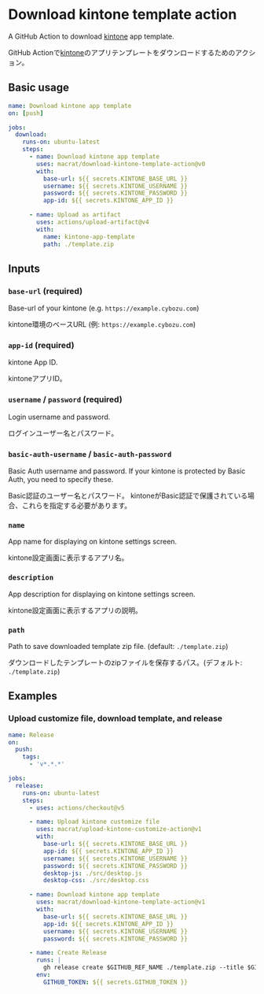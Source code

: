 # Download kintone template action

A GitHub Action to download [kintone](https://www.kintone.com/) app template.

GitHub Actionで[kintone](https://kintone.cybozu.co.jp/)のアプリテンプレートをダウンロードするためのアクション。


## Basic usage

```yaml
name: Download kintone app template
on: [push]

jobs:
  download:
    runs-on: ubuntu-latest
    steps:
      - name: Download kintone app template
        uses: macrat/download-kintone-template-action@v0
        with:
          base-url: ${{ secrets.KINTONE_BASE_URL }}
          username: ${{ secrets.KINTONE_USERNAME }}
          password: ${{ secrets.KINTONE_PASSWORD }}
          app-id: ${{ secrets.KINTONE_APP_ID }}

      - name: Upload as artifact
        uses: actions/upload-artifact@v4
        with:
          name: kintone-app-template
          path: ./template.zip
```


## Inputs

### `base-url` (required)

Base-url of your kintone (e.g. `https://example.cybozu.com`)

kintone環境のベースURL (例: `https://example.cybozu.com`)

### `app-id` (required)

kintone App ID.

kintoneアプリID。

### `username` / `password` (required)

Login username and password.

ログインユーザー名とパスワード。

### `basic-auth-username` / `basic-auth-password`

Basic Auth username and password.
If your kintone is protected by Basic Auth, you need to specify these.

Basic認証のユーザー名とパスワード。
kintoneがBasic認証で保護されている場合、これらを指定する必要があります。

### `name`

App name for displaying on kintone settings screen.

kintone設定画面に表示するアプリ名。

### `description`

App description for displaying on kintone settings screen.

kintone設定画面に表示するアプリの説明。

### `path` 

Path to save downloaded template zip file. (default: `./template.zip`)

ダウンロードしたテンプレートのzipファイルを保存するパス。(デフォルト: `./template.zip`)


## Examples

### Upload customize file, download template, and release

```yaml
name: Release
on:
  push:
    tags:
      - 'v*.*.*'

jobs:
  release:
    runs-on: ubuntu-latest
    steps:
      - uses: actions/checkout@v5

      - name: Upload kintone customize file
        uses: macrat/upload-kintone-customize-action@v1
        with:
          base-url: ${{ secrets.KINTONE_BASE_URL }}
          app-id: ${{ secrets.KINTONE_APP_ID }}
          username: ${{ secrets.KINTONE_USERNAME }}
          password: ${{ secrets.KINTONE_PASSWORD }}
          desktop-js: ./src/desktop.js
          desktop-css: ./src/desktop.css

      - name: Download kintone app template
        uses: macrat/download-kintone-template-action@v1
        with:
          base-url: ${{ secrets.KINTONE_BASE_URL }}
          app-id: ${{ secrets.KINTONE_APP_ID }}
          username: ${{ secrets.KINTONE_USERNAME }}
          password: ${{ secrets.KINTONE_PASSWORD }}

      - name: Create Release
        runs: |
          gh release create $GITHUB_REF_NAME ./template.zip --title $GITHUB_REF_NAME --generate-notes
        env:
          GITHUB_TOKEN: ${{ secrets.GITHUB_TOKEN }}
```
